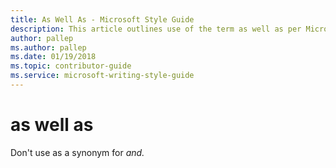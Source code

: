 ```yaml
---
title: As Well As - Microsoft Style Guide
description: This article outlines use of the term as well as per Microsoft style guidelines.
author: pallep
ms.author: pallep
ms.date: 01/19/2018
ms.topic: contributor-guide
ms.service: microsoft-writing-style-guide
---
```


# as well as

Don't use as a synonym for *and.*

